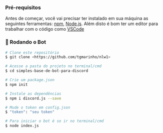 ### Pré-requisitos

Antes de começar, você vai precisar ter instalado em sua máquina as seguintes ferramentas:
[npm](https://www.npmjs.com/get-npm), [Node.js](https://nodejs.org/en/). 
Além disto é bom ter um editor para trabalhar com o código como [VSCode](https://code.visualstudio.com/)

### 🎲 Rodando o Bot

```bash
# Clone este repositório
$ git clone <https://github.com/tgmarinho/nlw1>

# Acesse a pasta do projeto no terminal/cmd
$ cd simples-base-de-bot-para-discord

# Crie um package.json
$ npm init

# Instale as dependências
$ npm i discord.js --save

# Mude o token em config.json
$ "token": "seu token"

# Para iniciar o bot é so ir no terminal/cmd
$ node index.js
```
